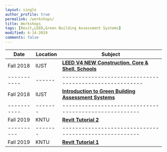 ```yaml
---
layout: single
author_profile: true
permalink: /workshops/
title: Workshops
tags: [Revit,LEED,Green Building Assessment Systems]
modified: 4-14-2019
comments: false
---
```



| Date      |Location| **Subject**                                        |
|-----------|--------|----------------------------------------------------|
|Fall 2018  |IUST|    [**LEED V4 NEW Construction, Core & Shell, Schools**](/assets/workshops/LEED.pdf) |
|-----------|------|-------------------------------------------------------|
|Fall 2018 |IUST|     [**Introduction to Green Building Assessment Systems**](/assets/workshops/GBAS.pdf) |
|-----------|-------|------------------------------------------------------|
|Fall 2019 |KNTU|     [**Revit Tutorial 2**](/assets/workshops/Revit2.pdf)|
|----------|-------|------------------------------------------------------|
|Fall 2019|KNTU|     [**Revit Tutorial 1**](/assets/workshops/Revit1.pdf)|

